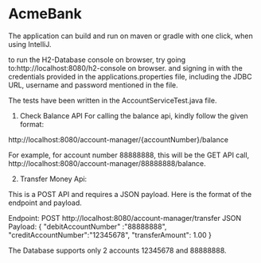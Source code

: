 # AcmeBank

The application can build and run on maven or gradle with one click, when using IntelliJ.

to run the H2-Database console on browser, try going to:http://localhost:8080/h2-console on browser. and signing in with the credentials provided in the applications.properties file, including the JDBC URL, username and password mentioned in the file. 

The tests have been written in the AccountServiceTest.java file.

1. Check Balance API
For calling the balance api, kindly follow the given format:

http://localhost:8080/account-manager/{accountNumber}/balance

For example, for account number 88888888, this will be the GET API call,
http://localhost:8080/account-manager/88888888/balance.

2. Transfer Money Api:

This is a POST API and requires a JSON payload. Here is the format of the endpoint and payload. 

Endpoint: POST http://localhost:8080/account-manager/transfer
JSON Payload: 
{
    "debitAccountNumber" :"88888888",
    "creditAccountNumber":"12345678",
    "transferAmount": 1.00
}

The Database supports only 2 accounts 12345678 and 88888888.



